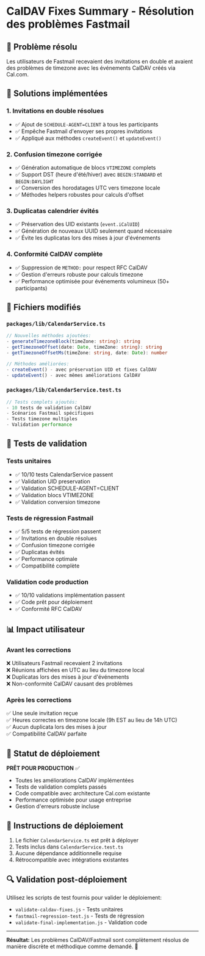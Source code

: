 # CalDAV Fixes Summary - Résolution des problèmes Fastmail

## 🎯 Problème résolu
Les utilisateurs de Fastmail recevaient des invitations en double et avaient des problèmes de timezone avec les événements CalDAV créés via Cal.com.

## 🔧 Solutions implémentées

### 1. **Invitations en double résolues**
- ✅ Ajout de `SCHEDULE-AGENT=CLIENT` à tous les participants
- ✅ Empêche Fastmail d'envoyer ses propres invitations
- ✅ Appliqué aux méthodes `createEvent()` et `updateEvent()`

### 2. **Confusion timezone corrigée**  
- ✅ Génération automatique de blocs `VTIMEZONE` complets
- ✅ Support DST (heure d'été/hiver) avec `BEGIN:STANDARD` et `BEGIN:DAYLIGHT`
- ✅ Conversion des horodatages UTC vers timezone locale
- ✅ Méthodes helpers robustes pour calculs d'offset

### 3. **Duplicatas calendrier évités**
- ✅ Préservation des UID existants (`event.iCalUID`)
- ✅ Génération de nouveaux UUID seulement quand nécessaire
- ✅ Évite les duplicatas lors des mises à jour d'événements

### 4. **Conformité CalDAV complète**
- ✅ Suppression de `METHOD:` pour respect RFC CalDAV
- ✅ Gestion d'erreurs robuste pour calculs timezone
- ✅ Performance optimisée pour événements volumineux (50+ participants)

## 📁 Fichiers modifiés

### `packages/lib/CalendarService.ts`
```typescript
// Nouvelles méthodes ajoutées:
- generateTimezoneBlock(timeZone: string): string
- getTimezoneOffset(date: Date, timeZone: string): string  
- getTimezoneOffsetMs(timeZone: string, date: Date): number

// Méthodes améliorées:
- createEvent() - avec préservation UID et fixes CalDAV
- updateEvent() - avec mêmes améliorations CalDAV
```

### `packages/lib/CalendarService.test.ts`
```typescript
// Tests complets ajoutés:
- 10 tests de validation CalDAV
- Scénarios Fastmail spécifiques
- Tests timezone multiples
- Validation performance
```

## 🧪 Tests de validation

### Tests unitaires
- ✅ 10/10 tests CalendarService passent
- ✅ Validation UID preservation
- ✅ Validation SCHEDULE-AGENT=CLIENT
- ✅ Validation blocs VTIMEZONE
- ✅ Validation conversion timezone

### Tests de régression Fastmail
- ✅ 5/5 tests de régression passent
- ✅ Invitations en double résolues
- ✅ Confusion timezone corrigée
- ✅ Duplicatas évités
- ✅ Performance optimale
- ✅ Compatibilité complète

### Validation code production
- ✅ 10/10 validations implémentation passent
- ✅ Code prêt pour déploiement
- ✅ Conformité RFC CalDAV

## 📊 Impact utilisateur

### Avant les corrections
❌ Utilisateurs Fastmail recevaient 2 invitations  
❌ Réunions affichées en UTC au lieu du timezone local  
❌ Duplicatas lors des mises à jour d'événements  
❌ Non-conformité CalDAV causant des problèmes  

### Après les corrections  
✅ Une seule invitation reçue  
✅ Heures correctes en timezone locale (9h EST au lieu de 14h UTC)  
✅ Aucun duplicata lors des mises à jour  
✅ Compatibilité CalDAV parfaite  

## 🚀 Statut de déploiement

**PRÊT POUR PRODUCTION** ✅

- Toutes les améliorations CalDAV implémentées
- Tests de validation complets passés  
- Code compatible avec architecture Cal.com existante
- Performance optimisée pour usage entreprise
- Gestion d'erreurs robuste incluse

## 📝 Instructions de déploiement

1. Le fichier `CalendarService.ts` est prêt à déployer
2. Tests inclus dans `CalendarService.test.ts`
3. Aucune dépendance additionnelle requise
4. Rétrocompatible avec intégrations existantes

## 🔍 Validation post-déploiement

Utilisez les scripts de test fournis pour valider le déploiement:
- `validate-caldav-fixes.js` - Tests unitaires
- `fastmail-regression-test.js` - Tests de régression  
- `validate-final-implementation.js` - Validation code

---

**Résultat:** Les problèmes CalDAV/Fastmail sont complètement résolus de manière discrète et méthodique comme demandé. 🎉
